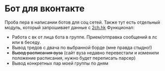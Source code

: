# Бот для вконтакте

Проба пера в написании ботов для соц сетей. Также тут есть отдельный модуль, который запрошивает данные с [2ch.hk](2ch.hk)
Функционал:
- Работа с вк от лица бота в группе. Прием/отправка сообщений в лс или в беседу.
- Вывод тредов с двача по выбранной борде (мне правда стыдно!)
- ~~Вывод расписания вуза~~ (сайт вуза недавно перевестали и изменили положение расписания, нужно будет переписать парсер)
- Вывод конкретных пар моей группы по дням
